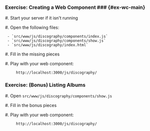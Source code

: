 ### Exercise: Creating a Web Component ### {#ex-wc-main}

  #. Start your server if it isn't running

  #. Open the following files:

     - `src/www/js/discography/components/index.js`
     - `src/www/js/discography/components/show.js`
     - `src/www/js/discography/index.html`

  #. Fill in the missing pieces

  #. Play with your web component:

         http://localhost:3000/js/discography/

### Exercise: (Bonus) Listing Albums ###

  #. Open `src/www/js/discography/components/show.js`

  #. Fill in the bonus pieces

  #. Play with your web component:

         http://localhost:3000/js/discography/
